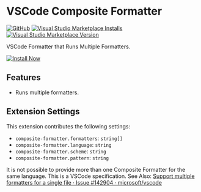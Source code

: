 # VSCode Composite Formatter

[![GitHub](https://img.shields.io/github/license/34j/vscode-composite-formatter?logo=github&logoColor=%23181717)](https://github.com/34j/vscode-composite-formatter)
[![Visual Studio Marketplace Installs](https://img.shields.io/visual-studio-marketplace/i/mikoz.composite-formatter?logo=visual-studio-code&logoColor=%23007ACC)](https://marketplace.visualstudio.com/items?itemName=mikoz.composite-formatter)
[![Visual Studio Marketplace Version](https://img.shields.io/visual-studio-marketplace/v/mikoz.composite-formatter)](https://marketplace.visualstudio.com/items?itemName=mikoz.composite-formatter)

VSCode Formatter that Runs Multiple Formatters.

[![Install Now](https://img.shields.io/badge/-Install%20Now-107C10?style=for-the-badge&logo=visualstudiocode)](https://marketplace.visualstudio.com/items?itemName=mikoz.composite-formatter)

## Features

- Runs multiple formatters.

## Extension Settings

This extension contributes the following settings:

- `composite-formatter.formatters`: `string[]`
- `composite-formatter.language`: `string`
- `composite-formatter.scheme`: `string`
- `composite-formatter.pattern`: `string`

It is not possible to provide more than one Composite Formatter for the same language. This is a VSCode specification.
See Also: [Support multiple formatters for a single file · Issue \#142904 · microsoft/vscode](https://github.com/microsoft/vscode/issues/142904)

<!--https://coding.tools/regex-replace Replace \n with \n and " with \" -->
